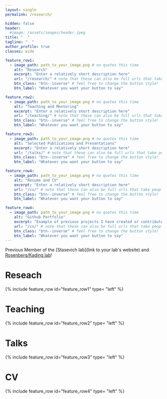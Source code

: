 ```yaml
---
layout: single
permalink: /research/

hidden: false
header:
  #image: /assets/images/header.jpeg
title: "  "
tagline: "  "   
author_profile: true
classes: wide

feature_row1:
  - image_path: path_to_your_image.png # no quotes this time
    alt: "Research"
    excerpt: "Enter a relatively short description here"
    url: "/research/" # note that these can also be full urls that take people to other sites
    btn_class: "btn--inverse" # feel free to change the button style!
    btn_label: "Whatever you want your button to say"

feature_row2:
  - image_path: path_to_your_image.png # no quotes this time
    alt: "Teaching and Mentoring"
    excerpt: "Enter a relatively short description here"
    url: "/teaching/" # note that these can also be full urls that take people to other sites
    btn_class: "btn--inverse" # feel free to change the button style!
    btn_label: "Whatever you want your button to say"

feature_row3:
  - image_path: path_to_your_image.png # no quotes this time
    alt: "Selected Publications and Presentations"
    excerpt: "Enter a relatively short description here"
    url: "/talks/" # note that these can also be full urls that take people to other sites
    btn_class: "btn--inverse" # feel free to change the button style!
    btn_label: "Whatever you want your button to say"

feature_row4:
  - image_path: path_to_your_image.png # no quotes this time
    alt: "Resume and CV"
    excerpt: "Enter a relatively short description here"
    url: "/cv/" # note that these can also be full urls that take people to other sites
    btn_class: "btn--inverse" # feel free to change the button style!
    btn_label: "Whatever you want your button to say"

feature_row4:
  - image_path: path_to_your_image.png # no quotes this time
    alt: "Github Portfolio"
    excerpt: "Example of previous projects I have created or contributed to"
    url: "/cv/" # note that these can also be full urls that take people to other sites
    btn_class: "btn--inverse" # feel free to change the button style!
    btn_label: "Whatever you want your button to say"
---
```


Previous Member of the [Stasevich lab](link to your lab's website) and [Rosenberg/Kading lab](https://labs.vetmedbiosci.colostate.edu/kading/)!

# Reseach

{% include feature_row id="feature_row1" type= "left" %}

# Teaching

{% include feature_row id="feature_row2" type= "left" %}

# Talks

{% include feature_row id="feature_row3" type= "left" %}

# CV

{% include feature_row id="feature_row4" type= "left" %}
